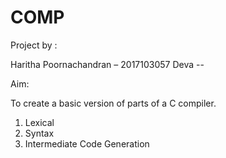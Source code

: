 # COMP
Project by :

Haritha Poornachandran – 2017103057
Deva --

Aim: 

To create a basic version of parts of a C compiler.
1. Lexical
2. Syntax
3. Intermediate Code Generation

 
